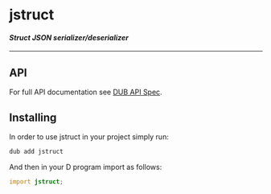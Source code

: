 jstruct
=======

#### _Struct JSON serializer/deserializer_

----

## API

For full API documentation see [DUB API Spec](https://jstruct.dpldocs.info/1.0.4/).

## Installing

In order to use jstruct in your project simply run:

```bash
dub add jstruct
```

And then in your D program import as follows:

```d
import jstruct;
```